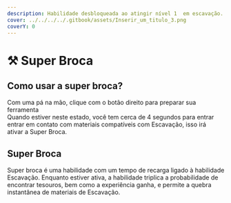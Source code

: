 ```yaml
---
description: Habilidade desbloqueada ao atingir nível 1  em escavação.
cover: ../../../../.gitbook/assets/Inserir_um_titulo_3.png
coverY: 0
---
```


# ⚒️ Super Broca

## Como usar a super broca?

Com uma pá na mão, clique com o botão direito para preparar sua ferramenta\
Quando estiver neste estado, você tem cerca de 4 segundos para entrar\
entrar em contato com materiais compatíveis com Escavação, isso irá\
ativar a Super Broca.

## Super Broca

Super broca é uma habilidade com um tempo de recarga ligado à habilidade Escavação. Enquanto estiver ativa, a habilidade triplica a probabilidade de encontrar tesouros, bem como a experiência ganha, e permite a quebra instantânea de materiais de Escavação.

